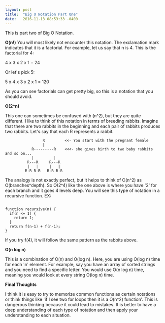 ```yaml
---
layout: post
title:  "Big O Notation Part One"
date:   2016-11-13 08:53:33 -0400
---
```


This is part two of Big O Notation.

**O(n!)**
You will most likely not encounter this notation. The exclamation mark indicates that it is a factorial. For
example, let us say that n is 4. This is the factorial for 4:

4 x 3 x 2 x 1 = 24

Or let's pick 5:

5 x 4 x 3 x 2 x 1 = 120

As you can see factorials can get pretty big, so this is a notation that you should avoid.

**O(2^n)**

This one can sometimes be confused with (n^2), but they are quite different. I like to think of this notation in terms of breeding rabbits. Imagine that there are two rabbits in the beginning and each pair of rabbits produces two rabbits. Let's say that each R represents a rabbit.

```
                 R         <<- You start with the pregnant female
                 |      
            R---------R    <<<- she gives birth to two baby rabbits and so on...
            |         |
          R---R     R---R  
          |   |     |   |
         R-R R-R   R-R R-R
```

The analogy is not exactly perfect, but it helps to think of O(n^2) as O(branches^depth). So O(2^4) like the one above is where you have '2' for each branch and it goes 4 levels deep. You will see this type of notation in a recursive function. EX:

```

function recursive(n) {
  if(n <= 1) {
    return 1;
  }
  return f(n-1) + f(n-1);
}

```

If you try f(4), it will follow the same pattern as the rabbits above.

**O(n log n)**

This is a combination of O(n) and O(log n). Here, you are using O(log n) time for each 'n' element. For example, say you have an array of sorted strings and you need to find a specific letter. You would use O(n log n) time, meaning you would look at every string O(log n) time.

**Final Thoughts**

I think it is easy to try to memorize common functions as certain notations or think things like 'if I see two for loops then it is a O(n^2) function'. This is dangerous thinking because it could lead to mistakes. It is better to have a deep understanding of each type of notation and then apply your understanding to each situation.
